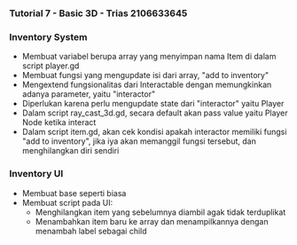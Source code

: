 ### Tutorial 7 - Basic 3D - Trias 2106633645

### Inventory System
- Membuat variabel berupa array yang menyimpan nama Item di dalam script player.gd
- Membuat fungsi yang mengupdate isi dari array, "add to inventory"
- Mengextend fungsionalitas dari Interactable dengan memungkinkan adanya parameter, yaitu "interactor"
- Diperlukan karena perlu mengupdate state dari "interactor" yaitu Player
- Dalam script ray_cast_3d.gd, secara default akan pass value yaitu Player Node ketika interact
- Dalam script item.gd, akan cek kondisi apakah interactor memiliki fungsi "add to inventory", jika iya akan memanggil fungsi tersebut, dan menghilangkan diri sendiri

### Inventory UI
- Membuat base seperti biasa
- Membuat script pada UI:
  - Menghilangkan item yang sebelumnya diambil agak tidak terduplikat
  - Menambahkan item baru ke array dan menampilkannya dengan menambah label sebagai child
